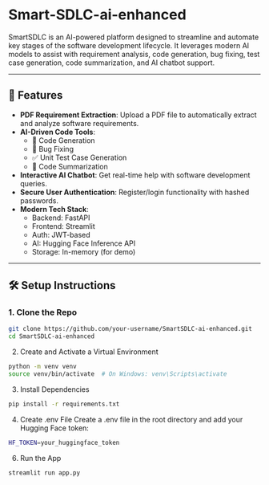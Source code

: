 # Smart-SDLC-ai-enhanced

SmartSDLC is an AI-powered platform designed to streamline and automate key stages of the software development lifecycle. It leverages modern AI models to assist with requirement analysis, code generation, bug fixing, test case generation, code summarization, and AI chatbot support.

---

## 🚀 Features

- **PDF Requirement Extraction**: Upload a PDF file to automatically extract and analyze software requirements.
- **AI-Driven Code Tools**:
  - 🔧 Code Generation
  - 🐞 Bug Fixing
  - ✅ Unit Test Case Generation
  - 📄 Code Summarization
- **Interactive AI Chatbot**: Get real-time help with software development queries.
- **Secure User Authentication**: Register/login functionality with hashed passwords.
- **Modern Tech Stack**:
  - Backend: FastAPI
  - Frontend: Streamlit
  - Auth: JWT-based
  - AI: Hugging Face Inference API
  - Storage: In-memory (for demo)

---

## 🛠️ Setup Instructions

### 1. Clone the Repo
```bash
git clone https://github.com/your-username/SmartSDLC-ai-enhanced.git
cd SmartSDLC-ai-enhanced
```

2. Create and Activate a Virtual Environment
```bash
python -m venv venv
source venv/bin/activate  # On Windows: venv\Scripts\activate
```

3. Install Dependencies
```bash
pip install -r requirements.txt
```

4. Create .env File
Create a .env file in the root directory and add your Hugging Face token:
```bash
HF_TOKEN=your_huggingface_token
```

6. Run the App
```bash
streamlit run app.py
```
